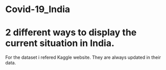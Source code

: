 # Covid-19_India
# 2 different ways to display the current situation in India.
For the dataset i refered Kaggle website. They are always updated in their data.
